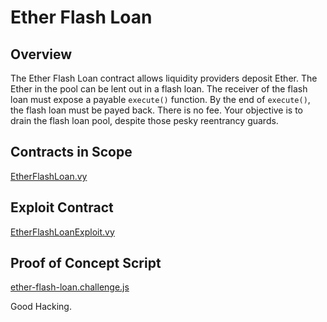 # Ether Flash Loan

## Overview

The Ether Flash Loan contract allows liquidity providers deposit Ether.
The Ether in the pool can be lent out in a flash loan.
The receiver of the flash loan must expose a payable `execute()` function.
By the end of `execute()`, the flash loan must be payed back. There is no fee.
Your objective is to drain the flash loan pool, despite those pesky reentrancy guards.

## Contracts in Scope

[EtherFlashLoan.vy](../contracts/ether-flash-loan/EtherFlashLoan.vy)

## Exploit Contract

[EtherFlashLoanExploit.vy](../contracts/exploits/EtherFlashLoanExploit.vy)

## Proof of Concept Script

[ether-flash-loan.challenge.js](../test/ether-flash-loan.challenge.js)

Good Hacking.
